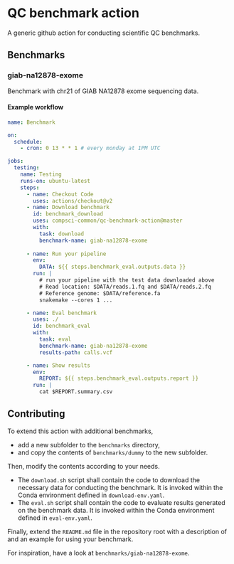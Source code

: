 # QC benchmark action
A generic github action for conducting scientific QC benchmarks.


## Benchmarks

### giab-na12878-exome

Benchmark with chr21 of GIAB NA12878 exome sequencing data.

#### Example workflow

```yaml
name: Benchmark

on:
  schedule:
    - cron: 0 13 * * 1 # every monday at 1PM UTC

jobs:
  testing:
    name: Testing
    runs-on: ubuntu-latest
    steps:
      - name: Checkout Code
        uses: actions/checkout@v2
      - name: Download benchmark
        id: benchmark_download
        uses: compsci-common/qc-benchmark-action@master
        with:
          task: download
          benchmark-name: giab-na12878-exome
      
      - name: Run your pipeline
        env:
          DATA: ${{ steps.benchmark_eval.outputs.data }}
        run: |
          # run your pipeline with the test data downloaded above
          # Read location: $DATA/reads.1.fq and $DATA/reads.2.fq
          # Reference genome: $DATA/reference.fa
          snakemake --cores 1 ... 

      - name: Eval benchmark
        uses: ./
        id: benchmark_eval
        with:
          task: eval
          benchmark-name: giab-na12878-exome
          results-path: calls.vcf

      - name: Show results
        env:
          REPORT: ${{ steps.benchmark_eval.outputs.report }}
        run: |
          cat $REPORT.summary.csv
```

## Contributing

To extend this action with additional benchmarks,

* add a new subfolder to the `benchmarks` directory,
* and copy the contents of `benchmarks/dummy` to the new subfolder.

Then, modify the contents according to your needs. 
* The `download.sh` script shall contain the code to download the necessary data for conducting the benchmark. It is invoked within the Conda environment defined in `download-env.yaml`.
* The `eval.sh` script shall contain the code to evaluate results generated on the benchmark data. It is invoked within the Conda environment defined in `eval-env.yaml`.

Finally, extend the `README.md` file in the repository root with a description of and an example for using your benchmark.

For inspiration, have a look at `benchmarks/giab-na12878-exome`.

